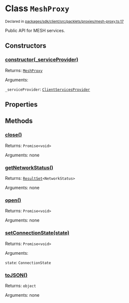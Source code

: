 # Class `MeshProxy`
<sub>Declared in [packages/sdk/client/src/packlets/proxies/mesh-proxy.ts:17](https://github.com/dxos/dxos/blob/main/packages/sdk/client/src/packlets/proxies/mesh-proxy.ts#L17)</sub>


Public API for MESH services.

## Constructors
### [constructor(_serviceProvider)](https://github.com/dxos/dxos/blob/main/packages/sdk/client/src/packlets/proxies/mesh-proxy.ts#L24)


Returns: <code>[MeshProxy](/api/@dxos/client/classes/MeshProxy)</code>

Arguments: 

`_serviceProvider`: <code>[ClientServicesProvider](/api/@dxos/client/interfaces/ClientServicesProvider)</code>

## Properties

## Methods
### [close()](https://github.com/dxos/dxos/blob/main/packages/sdk/client/src/packlets/proxies/mesh-proxy.ts#L53)


Returns: <code>Promise&lt;void&gt;</code>

Arguments: none
### [getNetworkStatus()](https://github.com/dxos/dxos/blob/main/packages/sdk/client/src/packlets/proxies/mesh-proxy.ts#L28)


Returns: <code>[ResultSet](/api/@dxos/client/classes/ResultSet)&lt;NetworkStatus&gt;</code>

Arguments: none
### [open()](https://github.com/dxos/dxos/blob/main/packages/sdk/client/src/packlets/proxies/mesh-proxy.ts#L38)


Returns: <code>Promise&lt;void&gt;</code>

Arguments: none
### [setConnectionState(state)](https://github.com/dxos/dxos/blob/main/packages/sdk/client/src/packlets/proxies/mesh-proxy.ts#L57)


Returns: <code>Promise&lt;void&gt;</code>

Arguments: 

`state`: <code>ConnectionState</code>
### [toJSON()](https://github.com/dxos/dxos/blob/main/packages/sdk/client/src/packlets/proxies/mesh-proxy.ts#L32)


Returns: <code>object</code>

Arguments: none